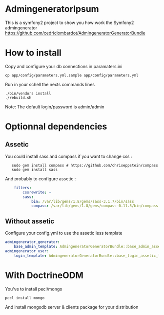 # AdmingeneratorIpsum

This is a symfony2 project to show you how work the Symfony2 admingenerator
https://github.com/cedriclombardot/AdmingeneratorGeneratorBundle

# How to install

Copy and configure your db connections in paramaters.ini

```
cp app/config/parameters.yml.sample app/config/parameters.yml
```

Run in your schell the nexts commands lines

```
./bin/vendors install
./rebuild.sh
```

Note:  The default login/password is admin/admin

# Optionnal dependencies

##  Assetic

You could install sass and compass if you want to change css :

```shell
   sudo gem install compass # https://github.com/chriseppstein/compass
   sudo gem install sass
```

And probably to configure assetic :

```yaml
    filters:
        cssrewrite: ~
        sass:
            bin: /var/lib/gems/1.8/gems/sass-3.1.7/bin/sass
            compass: /var/lib/gems/1.8/gems/compass-0.11.5/bin/compass
```

##  Without assetic

Configure your config.yml to use the assetic less template

``` yaml
admingenerator_generator:
    base_admin_template: AdmingeneratorGeneratorBundle::base_admin_assetic_less.html.twig
admingenerator_user:
    login_template: AdmingeneratorGeneratorBundle::base_login_assetic_less.html.twig
```

# With DoctrineODM

You've to install pecl/mongo

```
pecl install mongo
```

And install mongodb server & clients package for your distribution


